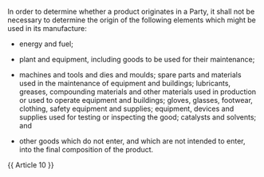 
In order to determine whether a product originates in a Party, it shall not be necessary to determine the origin of the following elements which might be used in its manufacture:

- energy and fuel;

- plant and equipment, including goods to be used for their maintenance;

- machines and tools and dies and moulds; spare parts and materials used in the maintenance of equipment and buildings; lubricants, greases, compounding materials and other materials used in production or used to operate equipment and buildings; gloves, glasses, footwear, clothing, safety equipment and supplies; equipment, devices and supplies used for testing or inspecting the good; catalysts and solvents; and

- other goods which do not enter, and which are not intended to enter, into the final composition of the product.

{{ Article 10 }}
